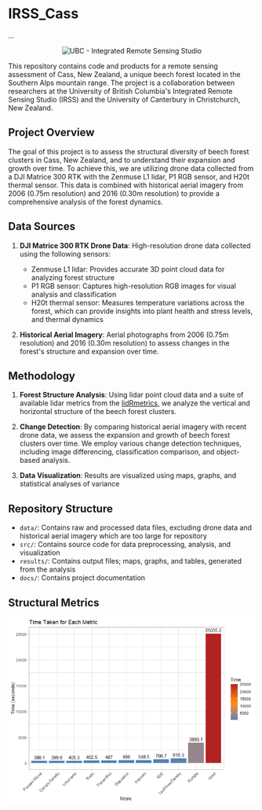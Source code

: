 # IRSS_Cass

<script src="https://rstudio.github.io/leaflet/libs/jquery/jquery.min.js"></script>
<meta name="viewport" content="width=device-width, initial-scale=1" />
<link href="https://rstudio.github.io/leaflet/libs/bootstrap/css/flatly.min.css" rel="stylesheet" />
...
<link href="https://rstudio.github.io/leaflet/libs/rstudio_leaflet/rstudio_leaflet.css" rel="stylesheet" />
<script src= "https://rstudio.github.io/leaflet/libs/leaflet-binding/leaflet.js"></script>



<p align="center">
  <img src="docs/overview_photo.png" alt="UBC - Integrated Remote Sensing Studio" width="1200"/>
</p>

This repository contains code and products for a remote sensing assessment of Cass, New Zealand, a unique beech forest located in the Southern Alps mountain range. The project is a collaboration between researchers at the University of British Columbia's Integrated Remote Sensing Studio (IRSS) and the University of Canterbury in Christchurch, New Zealand.

## Project Overview

The goal of this project is to assess the structural diversity of beech forest clusters in Cass, New Zealand, and to understand their expansion and growth over time. To achieve this, we are utilizing drone data collected from a DJI Matrice 300 RTK with the Zenmuse L1 lidar, P1 RGB sensor, and H20t thermal sensor. This data is combined with historical aerial imagery from 2006 (0.75m resolution) and 2016 (0.30m resolution) to provide a comprehensive analysis of the forest dynamics.

## Data Sources

1. **DJI Matrice 300 RTK Drone Data**: High-resolution drone data collected using the following sensors:
    - Zenmuse L1 lidar: Provides accurate 3D point cloud data for analyzing forest structure
    - P1 RGB sensor: Captures high-resolution RGB images for visual analysis and classification
    - H20t thermal sensor: Measures temperature variations across the forest, which can provide insights into plant health and stress levels, and thermal dynamics

2. **Historical Aerial Imagery**: Aerial photographs from 2006 (0.75m resolution) and 2016 (0.30m resolution) to assess changes in the forest's structure and expansion over time.

## Methodology

1. **Forest Structure Analysis**: Using lidar point cloud data and a suite of available lidar metrics from the [lidRmetrics](https://github.com/ptompalski/lidRmetrics), we analyze the vertical and horizontal structure of the beech forest clusters.

2. **Change Detection**: By comparing historical aerial imagery with recent drone data, we assess the expansion and growth of beech forest clusters over time. We employ various change detection techniques, including image differencing, classification comparison, and object-based analysis.

3. **Data Visualization**: Results are visualized using maps, graphs, and statistical analyses of variance

## Repository Structure

- `data/`: Contains raw and processed data files, excluding drone data and historical aerial imagery which are too large for repository
- `src/`: Contains source code for data preprocessing, analysis, and visualization
- `results/`: Contains output files; maps, graphs, and tables, generated from the analysis
- `docs/`: Contains project documentation

## Structural Metrics

<p align="center">
  <img src="results/Metric_generation_time.png" alt="Time taken to generate pixel metrics" width="1200"/>
</p>
